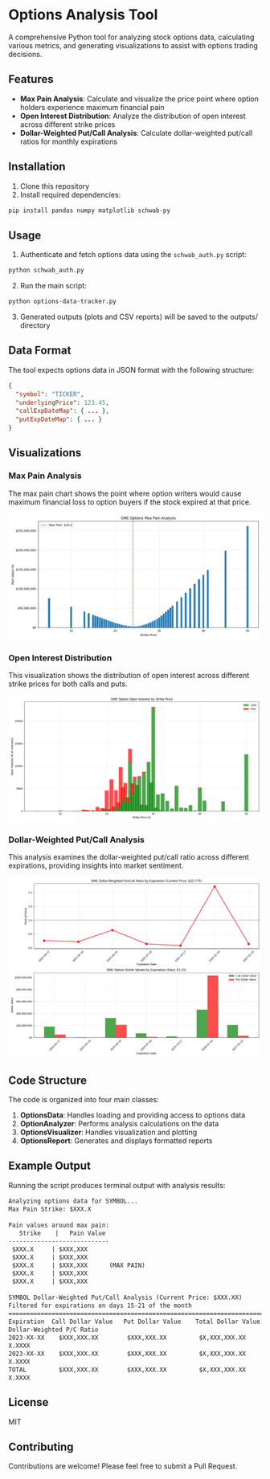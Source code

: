 # Options Analysis Tool

A comprehensive Python tool for analyzing stock options data, calculating various metrics, and generating visualizations to assist with options trading decisions.

## Features

- **Max Pain Analysis**: Calculate and visualize the price point where option holders experience maximum financial pain
- **Open Interest Distribution**: Analyze the distribution of open interest across different strike prices
- **Dollar-Weighted Put/Call Analysis**: Calculate dollar-weighted put/call ratios for monthly expirations

## Installation

1. Clone this repository
2. Install required dependencies:
```bash
pip install pandas numpy matplotlib schwab-py
```

## Usage

1. Authenticate and fetch options data using the `schwab_auth.py` script:
```bash
python schwab_auth.py
```
2. Run the main script:
```bash
python options-data-tracker.py
```
3. Generated outputs (plots and CSV reports) will be saved to the outputs/ directory

## Data Format

The tool expects options data in JSON format with the following structure:
```json
{
  "symbol": "TICKER",
  "underlyingPrice": 123.45,
  "callExpDateMap": { ... },
  "putExpDateMap": { ... }
}
```

## Visualizations

### Max Pain Analysis

The max pain chart shows the point where option writers would cause maximum financial loss to option buyers if the stock expired at that price.

![Max Pain Chart Example](outputs/GME_max_pain.png)

### Open Interest Distribution

This visualization shows the distribution of open interest across different strike prices for both calls and puts.

![Open Interest Chart Example](outputs/GME_open_interest.png)

### Dollar-Weighted Put/Call Analysis

This analysis examines the dollar-weighted put/call ratio across different expirations, providing insights into market sentiment.

![Dollar-Weighted Analysis Example](outputs/GME_dollar_weighted_pc_analysis.png)

## Code Structure

The code is organized into four main classes:

1. **OptionsData**: Handles loading and providing access to options data
2. **OptionAnalyzer**: Performs analysis calculations on the data
3. **OptionsVisualizer**: Handles visualization and plotting
4. **OptionsReport**: Generates and displays formatted reports

## Example Output

Running the script produces terminal output with analysis results:

```
Analyzing options data for SYMBOL...
Max Pain Strike: $XXX.X

Pain values around max pain:
   Strike    |   Pain Value    
----------------------------
 $XXX.X     | $XXX,XXX     
 $XXX.X     | $XXX,XXX     
 $XXX.X     | $XXX,XXX      (MAX PAIN)
 $XXX.X     | $XXX,XXX     
 $XXX.X     | $XXX,XXX     

SYMBOL Dollar-Weighted Put/Call Analysis (Current Price: $XXX.XX)
Filtered for expirations on days 15-21 of the month
====================================================================================================
Expiration  Call Dollar Value   Put Dollar Value    Total Dollar Value  Dollar-Weighted P/C Ratio
2023-XX-XX    $XXX,XXX.XX        $XXX,XXX.XX         $X,XXX,XXX.XX             X.XXXX
2023-XX-XX    $XXX,XXX.XX        $XXX,XXX.XX         $X,XXX,XXX.XX             X.XXXX
TOTAL         $XXX,XXX.XX        $XXX,XXX.XX         $X,XXX,XXX.XX             X.XXXX
```

## License

MIT

## Contributing

Contributions are welcome! Please feel free to submit a Pull Request.